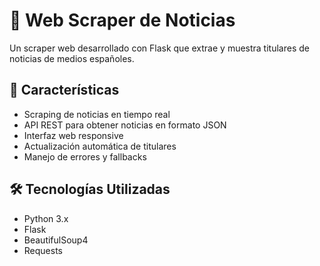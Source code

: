# 📰 Web Scraper de Noticias

Un scraper web desarrollado con Flask que extrae y muestra titulares de noticias de medios españoles.

## 🚀 Características

- Scraping de noticias en tiempo real
- API REST para obtener noticias en formato JSON
- Interfaz web responsive
- Actualización automática de titulares
- Manejo de errores y fallbacks

## 🛠️ Tecnologías Utilizadas

- Python 3.x
- Flask
- BeautifulSoup4
- Requests
